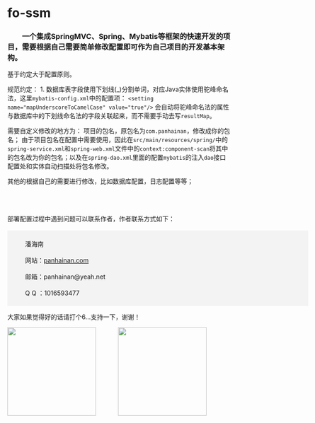 # fo-ssm
### &emsp;&emsp;一个集成SpringMVC、Spring、Mybatis等框架的快速开发的项目，需要根据自己需要简单修改配置即可作为自己项目的开发基本架构。  


基于约定大于配置原则。

规范约定：
    1. 数据库表字段使用下划线(_)分割单词，对应Java实体使用驼峰命名法，这里`mybatis-config.xml`中的配置项：
    ```<setting name="mapUnderscoreToCamelCase" value="true"/>```
    会自动将驼峰命名法的属性与数据库中的下划线命名法的字段关联起来，而不需要手动去写`resultMap`。

需要自定义修改的地方为：
项目的包名，原包名为`com.panhainan`，修改成你的包名；
    由于项目包名在配置中需要使用，因此在`src/main/resources/spring/`中的`spring-service.xml`和`spring-web.xml`文件中的`context:component-scan`将其中的包名改为你的包名；以及在`spring-dao.xml`里面的配置`mybatis`的注入`dao`接口配置处和实体自动扫描处将包名修改。

其他的根据自己的需要进行修改，比如数据库配置，日志配置等等；
 

<br/>
<br/>
<br/>
部署配置过程中遇到问题可以联系作者，作者联系方式如下：<br/><br/>
<div style="background-color: #F3F3F3;
        width: 600px;
        padding: 20px 40px;">
    潘海南 <br/><br/>
    网站：<a href="http://www.panhainan.com" target="_blank">panhainan.com</a> <br/><br/>
    邮箱：panhainan@yeah.net <br/><br/>
    Q Q ：1016593477 <br/>
</div>


大家如果觉得好的话请打个6...支持一下，谢谢！  

<div>
<div  style="float:left;"><img src="http://onxe6sbvc.bkt.clouddn.com/alpay.jpg" width="200px"></img></div>

<div  style="float:left;margin-left:50px"><img src="http://onxe6sbvc.bkt.clouddn.com/wxpay.png" width="200px" ></img></div>

</div>
